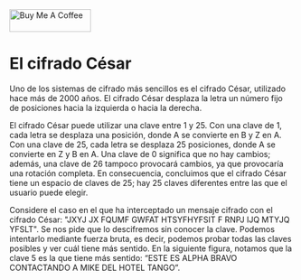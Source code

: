 <div class = "coffee">
 <a class = "link" href="https://www.buymeacoffee.com/jartavia05" target="_blank">
  <img src="https://cdn.buymeacoffee.com/buttons/v2/default-yellow.png" alt="Buy Me A Coffee" 
       style="height: 40px !important;width: 144px !important;">
 </a>

# El cifrado César
Uno de los sistemas de cifrado más sencillos es el cifrado César, utilizado hace más de 2000 años. El cifrado César desplaza la letra un número fijo de posiciones hacia la izquierda o hacia la derecha. 

El cifrado César puede utilizar una clave entre 1 y 25. Con una clave de 1, cada letra se desplaza una posición, donde A se convierte en B y Z en A. Con una clave de 25, cada letra se desplaza 25 posiciones, donde A se convierte en Z y B en A. Una clave de 0 significa que no hay cambios; además, una clave de 26 tampoco provocará cambios, ya que provocaría una rotación completa. En consecuencia, concluimos que el cifrado César tiene un espacio de claves de 25; hay 25 claves diferentes entre las que el usuario puede elegir.

Considere el caso en el que ha interceptado un mensaje cifrado con el cifrado César: "JXYJ JX FQUMF GWFAT HTSYFHYFSIT F RNPJ IJQ MTYJQ YFSLT". Se nos pide que lo descifremos sin conocer la clave. Podemos intentarlo mediante fuerza bruta, es decir, podemos probar todas las claves posibles y ver cuál tiene más sentido. En la siguiente figura, notamos que la clave 5 es la que tiene más sentido: “ESTE ES ALPHA BRAVO CONTACTANDO A MIKE DEL HOTEL TANGO”.
